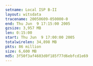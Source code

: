 ```yaml
---
setname: Local ISP B-II
layout: witsdata
tracename: 20050609-050000-0
end: Thu Jun  9 17:15:00 2005
gzsize: 3,957 MB
len: 0:15:00
start: Thu Jun  9 17:00:00 2005
totalwirelen: 34,898 MB
pkts: 86 million
size: 6,600 MB
md5: 3f50f3af4603d0f185f77d6ebfcd1e69
---
```

